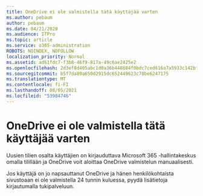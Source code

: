 ```yaml
---
title: OneDrive ei ole valmistella tätä käyttäjää varten
ms.author: pebaum
author: pebaum
ms.date: 04/21/2020
ms.audience: ITPro
ms.topic: article
ms.service: o365-administration
ROBOTS: NOINDEX, NOFOLLOW
localization_priority: Normal
ms.assetid: ad61fdc7-f3b8-46f9-817a-49c6ae2425e2
ms.openlocfilehash: 2d3ef8d405abc1d0a36b448804f0bdc7ced616a7a5933c142bfd3dd7e4596bd0
ms.sourcegitcommit: b5f7da89a650d2915dc652449623c78be6247175
ms.translationtype: MT
ms.contentlocale: fi-FI
ms.lasthandoff: 08/05/2021
ms.locfileid: "53984746"
---
```

# <a name="onedrive-is-not-provisioned-for-this-user"></a>OneDrive ei ole valmistella tätä käyttäjää varten

Uusien tilien osalta käyttäjien on kirjauduttava Microsoft 365 -hallintakeskus omalla tilillään ja OneDrive voit aloittaa OneDrive valmistelun manuaalisesti.
  
Jos käyttäjä on jo napsauttanut OneDrive ja hänen henkilökohtaista sivustoaan ei ole valmistella 24 tunnin kuluessa, pyydä lisätietoja kirjautumalla tukipalveluun.
  

